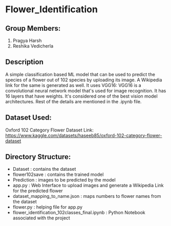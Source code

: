 # Flower_Identification

## Group Members:
1. Pragya Harsh
2. Reshika Vedicherla

## Description
A simple classification based ML model that can be used to predict the species of a flower out of 102 species by uploading its image. A Wikipedia link for the same is generated as well. 
It uses VGG16: VGG16 is a convolutional neural network model that's used for image recognition. It has 16 layers that have weights. It's considered one of the best vision model architectures.
Rest of the details are mentioned in the .ipynb file.

## Dataset Used: 
Oxford 102 Category Flower Dataset
Link: https://www.kaggle.com/datasets/haseeb85/oxford-102-category-flower-dataset

## Directory Structure:
- Dataset : contains the dataset
- flower102save : contains the trained model
- Prediction : images to be predicted by the model
- app.py : Web Interface to upload images and generate a Wikipedia Link for the predicted flower
- dataset_mapping_to_name.json : maps numbers to flower names from the dataset
- flower.py : helping file for app.py
- flower_identification_102classes_final.ipynb : Python Notebook associated with the project
